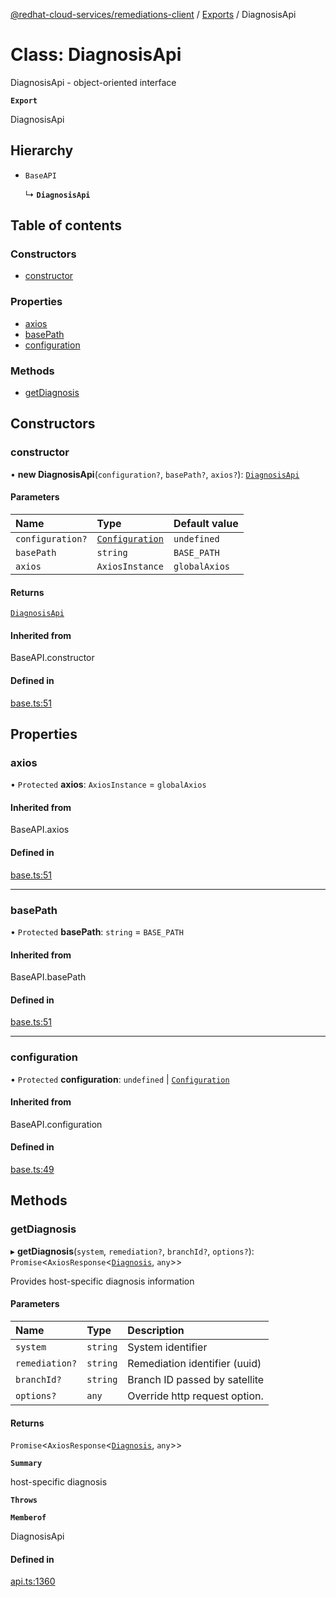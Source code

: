 [@redhat-cloud-services/remediations-client](../README.md) / [Exports](../modules.md) / DiagnosisApi

# Class: DiagnosisApi

DiagnosisApi - object-oriented interface

**`Export`**

DiagnosisApi

## Hierarchy

- `BaseAPI`

  ↳ **`DiagnosisApi`**

## Table of contents

### Constructors

- [constructor](DiagnosisApi.md#constructor)

### Properties

- [axios](DiagnosisApi.md#axios)
- [basePath](DiagnosisApi.md#basepath)
- [configuration](DiagnosisApi.md#configuration)

### Methods

- [getDiagnosis](DiagnosisApi.md#getdiagnosis)

## Constructors

### constructor

• **new DiagnosisApi**(`configuration?`, `basePath?`, `axios?`): [`DiagnosisApi`](DiagnosisApi.md)

#### Parameters

| Name | Type | Default value |
| :------ | :------ | :------ |
| `configuration?` | [`Configuration`](Configuration.md) | `undefined` |
| `basePath` | `string` | `BASE_PATH` |
| `axios` | `AxiosInstance` | `globalAxios` |

#### Returns

[`DiagnosisApi`](DiagnosisApi.md)

#### Inherited from

BaseAPI.constructor

#### Defined in

[base.ts:51](https://github.com/RedHatInsights/javascript-clients/blob/main/packages/remediations/base.ts#L51)

## Properties

### axios

• `Protected` **axios**: `AxiosInstance` = `globalAxios`

#### Inherited from

BaseAPI.axios

#### Defined in

[base.ts:51](https://github.com/RedHatInsights/javascript-clients/blob/main/packages/remediations/base.ts#L51)

___

### basePath

• `Protected` **basePath**: `string` = `BASE_PATH`

#### Inherited from

BaseAPI.basePath

#### Defined in

[base.ts:51](https://github.com/RedHatInsights/javascript-clients/blob/main/packages/remediations/base.ts#L51)

___

### configuration

• `Protected` **configuration**: `undefined` \| [`Configuration`](Configuration.md)

#### Inherited from

BaseAPI.configuration

#### Defined in

[base.ts:49](https://github.com/RedHatInsights/javascript-clients/blob/main/packages/remediations/base.ts#L49)

## Methods

### getDiagnosis

▸ **getDiagnosis**(`system`, `remediation?`, `branchId?`, `options?`): `Promise`\<`AxiosResponse`\<[`Diagnosis`](../interfaces/Diagnosis.md), `any`\>\>

Provides host-specific diagnosis information

#### Parameters

| Name | Type | Description |
| :------ | :------ | :------ |
| `system` | `string` | System identifier |
| `remediation?` | `string` | Remediation identifier (uuid) |
| `branchId?` | `string` | Branch ID passed by satellite |
| `options?` | `any` | Override http request option. |

#### Returns

`Promise`\<`AxiosResponse`\<[`Diagnosis`](../interfaces/Diagnosis.md), `any`\>\>

**`Summary`**

host-specific diagnosis

**`Throws`**

**`Memberof`**

DiagnosisApi

#### Defined in

[api.ts:1360](https://github.com/RedHatInsights/javascript-clients/blob/main/packages/remediations/api.ts#L1360)
